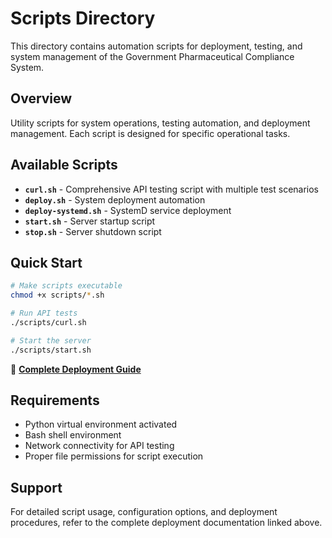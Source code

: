 # Scripts Directory

This directory contains automation scripts for deployment, testing, and system management of the Government Pharmaceutical Compliance System.

## Overview

Utility scripts for system operations, testing automation, and deployment management. Each script is designed for specific operational tasks.

## Available Scripts

- **`curl.sh`** - Comprehensive API testing script with multiple test scenarios
- **`deploy.sh`** - System deployment automation
- **`deploy-systemd.sh`** - SystemD service deployment
- **`start.sh`** - Server startup script
- **`stop.sh`** - Server shutdown script

## Quick Start

```bash
# Make scripts executable
chmod +x scripts/*.sh

# Run API tests
./scripts/curl.sh

# Start the server
./scripts/start.sh
```

📖 **[Complete Deployment Guide](../docs/DEPLOYMENT.md)**

## Requirements

- Python virtual environment activated
- Bash shell environment
- Network connectivity for API testing
- Proper file permissions for script execution

## Support

For detailed script usage, configuration options, and deployment procedures, refer to the complete deployment documentation linked above.